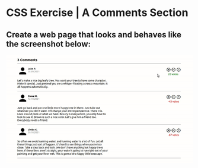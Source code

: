 # CSS Exercise | A Comments Section
## Create a web page that looks and behaves like the screenshot below:
![CSS Exercise - Preview](./design/preview.gif) 

